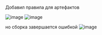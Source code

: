 Добавил правила для артефактов 

![image](https://github.com/user-attachments/assets/cec1b548-748a-4035-976a-d4c509cc7dd4)
![image](https://github.com/user-attachments/assets/6163d06a-e0ba-4646-861d-634eacf412eb)

но сборка завершается ошибкой 
![image](https://github.com/user-attachments/assets/f0ba95ea-11ae-46e1-9f61-a92d84998117)

